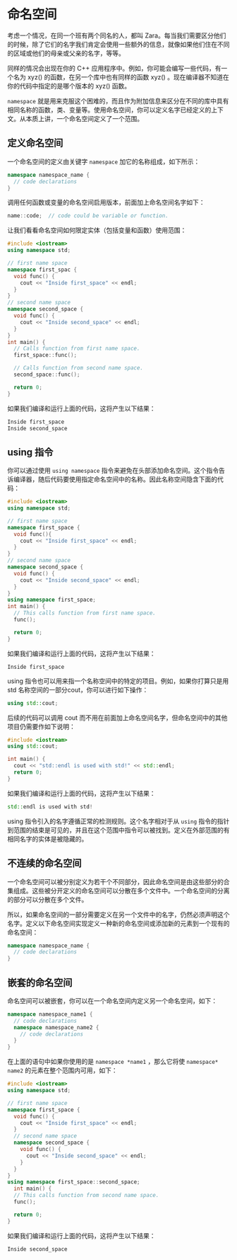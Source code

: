 # 命名空间

考虑一个情况，在同一个班有两个同名的人，都叫 Zara。每当我们需要区分他们的时候，除了它们的名字我们肯定会使用一些额外的信息，就像如果他们住在不同的区域或他们的母亲或父亲的名字，等等。

同样的情况会出现在你的 C++ 应用程序中。例如，你可能会编写一些代码，有一个名为 xyz() 的函数，在另一个库中也有同样的函数 xyz() 。现在编译器不知道在你的代码中指定的是哪个版本的 xyz() 函数。

`namespace` 就是用来克服这个困难的，而且作为附加信息来区分在不同的库中具有相同名称的函数，类、变量等。使用命名空间，你可以定义名字已经定义的上下文。从本质上讲，一个命名空间定义了一个范围。

## 定义命名空间

一个命名空间的定义由关键字 `namespace` 加它的名称组成，如下所示：

```c++
namespace namespace_name {
  // code declarations
}
```

调用任何函数或变量的命名空间启用版本，前面加上命名空间名字如下：

```c++
name::code;  // code could be variable or function.
```

让我们看看命名空间如何限定实体（包括变量和函数）使用范围：

```c++
#include <iostream>
using namespace std;

// first name space
namespace first_spac {
  void func() {
    cout << "Inside first_space" << endl;
  }
}
// second name space
namespace second_space {
  void func() {
    cout << "Inside second_space" << endl;
  }
}
int main() {
  // Calls function from first name space.
  first_space::func();

  // Calls function from second name space.
  second_space::func();

  return 0;
}
```

如果我们编译和运行上面的代码，这将产生以下结果：

```c++
Inside first_space
Inside second_space
```

## using 指令

你可以通过使用 `using namespace` 指令来避免在头部添加命名空间。这个指令告诉编译器，随后代码要使用指定命名空间中的名称。因此名称空间隐含下面的代码：

```c++
#include <iostream>
using namespace std;

// first name space
namespace first_space {
  void func(){
    cout << "Inside first_space" << endl;
  }
}
// second name space
namespace second_space {
  void func() {
    cout << "Inside second_space" << endl;
  }
}
using namespace first_space;
int main() {
  // This calls function from first name space.
  func();

  return 0;
}
```

如果我们编译和运行上面的代码，这将产生以下结果：

```
Inside first_space
```

using 指令也可以用来指一个名称空间中的特定的项目。例如，如果你打算只是用 std 名称空间的一部分cout，你可以进行如下操作：

```c++
using std::cout;
```

后续的代码可以调用 cout 而不用在前面加上命名空间名字，但命名空间中的其他项目仍需要作如下说明：

```c++
#include <iostream>
using std::cout;

int main() {
  cout << "std::endl is used with std!" << std::endl;
  return 0;
}
```

如果我们编译和运行上面的代码，这将产生以下结果：

```c++
std::endl is used with std!
```

using 指令引入的名字遵循正常的检测规则。这个名字相对于从 `using` 指令的指针到范围的结束是可见的，并且在这个范围中指令可以被找到。定义在外部范围的有相同名字的实体是被隐藏的。

## 不连续的命名空间

一个命名空间可以被分别定义为若干个不同部分，因此命名空间是由这些部分的合集组成。这些被分开定义的命名空间可以分散在多个文件中。一个命名空间的分离的部分可以分散在多个文件。

所以，如果命名空间的一部分需要定义在另一个文件中的名字，仍然必须声明这个名字。定义以下命名空间实现定义一种新的命名空间或添加新的元素到一个现有的命名空间：

```c++
namespace namespace_name {
  // code declarations
}
```

## 嵌套的命名空间

命名空间可以被嵌套，你可以在一个命名空间内定义另一个命名空间，如下：

```c++
namespace namespace_name1 {
  // code declarations
  namespace namespace_name2 {
    // code declarations
  }
}
```

在上面的语句中如果你使用的是 `namespace *name1` ，那么它将使 `namespace* name2` 的元素在整个范围内可用，如下：

```c++
#include <iostream>
using namespace std;

// first name space
namespace first_space {
  void func() {
    cout << "Inside first_space" << endl;
  }
  // second name space
  namespace second_space {
    void func() {
      cout << "Inside second_space" << endl;
    }
  }
}
using namespace first_space::second_space;
  int main() {
  // This calls function from second name space.
  func();

  return 0;
}
```

如果我们编译和运行上面的代码，这将产生以下结果：

```
Inside second_space
```